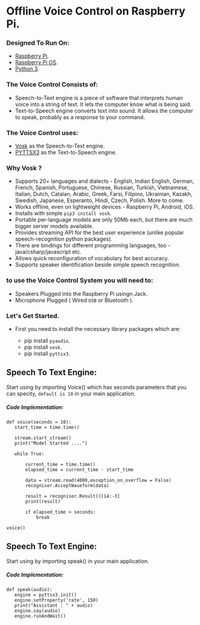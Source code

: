 # Offline Voice Control on Raspberry Pi.

### Designed To Run On:

* [Raspberry Pi](https://www.raspberrypi.org/).
* [Raspberry Pi OS](https://www.raspberrypi.com/software/).
* [Python 3](https://www.python.org/downloads/).

### The Voice Control Consists of:

* Speech-to-Text engine is a piece of software that interprets human voice into a string of text. It lets the computer know what is being said.
* Text-to-Speech engine converts text into sound. It allows the computer to speak, probably as a response to your command.

### The Voice Control uses:

* [Vosk](https://alphacephei.com/vosk/) as the Speech-to-Text engine.
* [PYTTSX3](https://pyttsx3.readthedocs.io/en/latest/) as the Text-to-Speech engine.

### Why Vosk ?

* Supports 20+ languages and dialects - English, Indian English, German, French, Spanish, Portuguese, Chinese, Russian, Turkish, Vietnamese, Italian, Dutch, Catalan, Arabic, Greek, Farsi, Filipino, Ukrainian, Kazakh, Swedish, Japanese, Esperanto, Hindi, Czech, Polish. More to come.
* Works offline, even on lightweight devices - Raspberry Pi, Android, iOS.
* Installs with simple `pip3 install vosk`.
* Portable per-language models are only 50Mb each, but there are much bigger server models available.
* Provides streaming API for the best user experience (unlike popular speech-recognition python packages).
* There are bindings for different programming languages, too - java/csharp/javascript etc.
* Allows quick reconfiguration of vocabulary for best accuracy.
* Supports speaker identification beside simple speech recognition.

### to use the Voice Control System you will need to:

- Speakers Plugged into the Raspberry Pi usingn Jack.
- Microphone Plugged ( Wired `USB` or Bluetooth ).

### Let's Get Started.

* First you need to install the necessary library packages which are:

  * pip install `pyaudio`.
  * pip install `vosk`.
  * pip install `pyttsx3`.

## Speech To Text Engine:

Start using by importing Voice() which has seconds parameters that you can specity, ` default is 10 ` in your main application.

##### Code Implementation:
  
 ```
 def voice(seconds = 10):
    start_time = time.time()
   
    stream.start_stream()
    print("Model Started ....")
    
    while True:

        current_time = time.time()
        elapsed_time = current_time - start_time
        
        data = stream.read(4000,exception_on_overflow = False)
        recogniser.AcceptWaveform(data)

        result = recogniser.Result()[14:-3]
        print(result)

        if elapsed_time > seconds:
            break

voice()
 ```
 
## Speech To Text Engine:

Start using by importing speak() in your main application.

##### Code Implementation:
  
 ```
 def speak(audio):
    engine = pyttsx3.init()
    engine.setProperty('rate', 150)
    print("Assistant : " + audio)
    engine.say(audio)
    engine.runAndWait()
```

